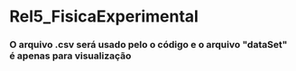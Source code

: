 # Rel5_FisicaExperimental

<h3>O arquivo .csv será usado pelo o código e o arquivo "dataSet" é apenas para visualização</h3>
